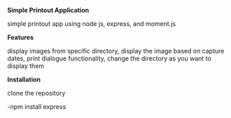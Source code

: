 **Simple Printout Application**

simple printout app using node js, express, and moment.js

**Features**

display images from specific directory, display the image based on capture dates, print dialogue functionality, change the directory as you want to display them

**Installation**

clone the repository

-npm install express
